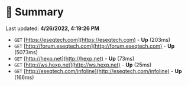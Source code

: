 # 📖 Summary
Last updated: **4/26/2022, 4:19:26 PM**

- `GET` [https://eseqtech.com](https://eseqtech.com) - **Up** (203ms)
- `GET` [http://forum.eseqtech.com](http://forum.eseqtech.com) - **Up** (5073ms)
- `GET` [http://hexp.net](http://hexp.net) - **Up** (73ms)
- `GET` [http://ws.hexp.net](http://ws.hexp.net) - **Up** (25ms)
- `GET` [http://eseqtech.com/infoline](http://eseqtech.com/infoline) - **Up** (166ms)
